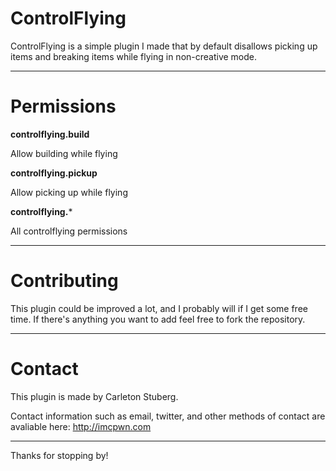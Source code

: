 ControlFlying
===================

ControlFlying is a simple plugin I made that by default disallows picking up items and breaking items 
while flying in non-creative mode.

----------

Permissions
===================

**controlflying.build**

Allow building while flying

**controlflying.pickup**

Allow picking up while flying

**controlflying.***

All controlflying permissions

----------

Contributing
===================
This plugin could be improved a lot, and I probably will if I get some free time. 
If there's anything you want to add feel free to fork the repository.

----------


Contact
===================
This plugin is made by Carleton Stuberg.

Contact information such as email, twitter, and other methods of contact are avaliable here: http://imcpwn.com

----------


Thanks for stopping by!